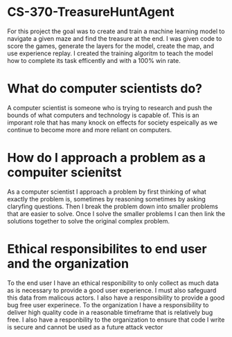 # CS-370-TreasureHuntAgent
For this project the goal was to create and train a machine learning model to navigate a given maze and find the treasure at the end. I was given code to score the games, generate the layers for the model, create the map, and use experience replay. I created the training algoritm to teach the model how to complete its task efficently and with a 100% win rate. 

# What do computer scientists do?
A computer scientist is someone who is trying to research and push the bounds of what computers and technology is capable of. This is an imporant role that has many knock on effects for society espeically as we continue to become more and more reliant on computers.

# How do I approach a problem as a compuiter scienitst
As a computer scientist I approach a problem by first thinking of what exactly the problem is, sometimes by reasoning sometimes by asking claryfing questions. Then I break the problem down into smaller problems that are easier to solve. Once I solve the smaller problems I can then link the solutions together to solve the original complex problem.

# Ethical responsibilites to end user and the organization
To the end user I have an ethical responibility to only collect as much data as is necessary to provide a good user experience. I must also safeguard this data from malicous actors. I also have a responsibility to provide a good bug free user experinece. To the organization I have a responsibility to deliver high quality code in a reasonable timeframe that is relatively bug free. I also have a responbility to the organization to ensure that code I write is secure and cannot be used as a future attack vector
